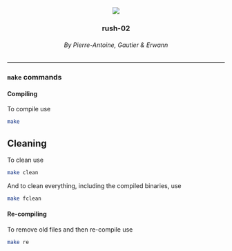 <div align="center">
  <img src="https://skillicons.dev/icons?i=git,c,vim,linux" />
  <h3>rush-02</h3>
  <h6>By Pierre-Antoine, Gautier & Erwann</h6>
</div>

---

### `make` commands

#### Compiling

To compile use

```bash
make
```

## Cleaning

To clean use

```bash
make clean
```

And to clean everything, including the compiled binaries, use

```bash
make fclean
```

#### Re-compiling

To remove old files and then re-compile use

```bash
make re
```
